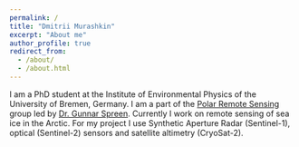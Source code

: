 ```yaml
---
permalink: /
title: "Dmitrii Murashkin"
excerpt: "About me"
author_profile: true
redirect_from: 
  - /about/
  - /about.html
---
```


I am a PhD student at the Institute of Environmental Physics of the University of Bremen, Germany.
I am a part of the [Polar Remote Sensing](https://seaice.uni-bremen.de/start/) group led by [Dr. Gunnar Spreen](https://seaice.uni-bremen.de/gunnar-spreen/).
Currently I work on remote sensing of sea ice in the Arctic.
For my project I use Synthetic Aperture Radar (Sentinel-1), optical (Sentinel-2) sensors and satellite altimetry (CryoSat-2). 

